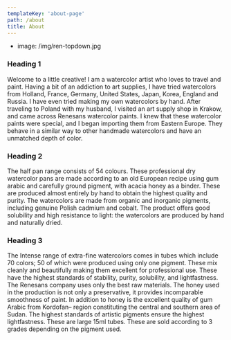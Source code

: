 ```yaml
---
templateKey: 'about-page'
path: /about
title: About
---
```


- image: /img/ren-topdown.jpg

### Heading 1
Welcome to a little creative! I am a watercolor artist who loves to travel and paint. Having a bit of an addiction to art supplies, I have tried watercolors from Holland, France, Germany, United States, Japan, Korea, England and Russia. I have even tried making my own watercolors by hand. After traveling to Poland with my husband, I visited an art supply shop in Krakow, and came across Renesans watercolor paints. I knew that these watercolor paints were special, and I began importing them from Eastern Europe. They behave in a similar way to other handmade watercolors and have an unmatched depth of color. 

### Heading 2
The half pan range consists of 54 colours. These professional dry watercolor pans are made according to an old European recipe using gum arabic and carefully ground pigment, with acacia honey as a binder. These are produced almost entirely by hand to obtain the highest quality and purity. The watercolors are made from organic and inorganic pigments, including genuine Polish cadmium and cobalt. The product offers good solubility and high resistance to light: the watercolors are produced by hand and naturally dried.

### Heading 3
The Intense range of extra-fine watercolors comes in tubes which include 70 colors; 50 of which were produced using only one pigment. These mix cleanly and beautifully making them excellent for professional use. These have the highest standards of stability, purity, solubility, and lightfastness. The Renesans company uses only the best raw materials. The honey used in the production is not only a preservative, it provides incomparable smoothness of paint. In addition to honey is the excellent quality of gum Arabic from Kordofan– region constituting the central and southern area of Sudan. The highest standards of artistic pigments ensure the highest lightfastness. These are large 15ml tubes. These are sold according to 3 grades depending on the pigment used.